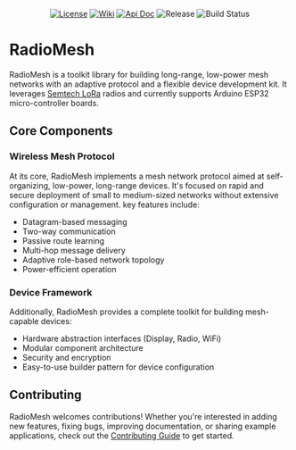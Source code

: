<p align="center">
  <a href="https://www.apache.org/licenses/LICENSE-2.0"><img src="https://img.shields.io/badge/License-Apache2-0AC0E9.svg" alt="License"></a>
  <a href="https://github.com/amirna2/RadioMesh/wiki"><img src="https://img.shields.io/badge/Read-Wiki-50dda0" alt="Wiki"></a>
  <a href="https://amirna2.github.io/RadioMesh"><img src="https://img.shields.io/badge/API-Doc-50dda0" alt="Api Doc"></a>
  <img src="https://img.shields.io/github/v/release/RadioMesh/RadioMesh?label=Release&color=10ccff" alt="Release">
  <img src="https://github.com/amirna2/RadioMesh/actions/workflows/main_ci.yml/badge.svg" alt="Build Status">
</p>


# RadioMesh
RadioMesh is a toolkit library for building long-range, low-power mesh networks with an adaptive protocol and a flexible device development kit.
It leverages [Semtech LoRa](https://www.semtech.com/lora) radios and currently supports Arduino ESP32 micro-controller boards.

## Core Components

### Wireless Mesh Protocol
At its core, RadioMesh implements a mesh network protocol aimed at self-organizing, low-power, long-range devices. It's focused on rapid and secure deployment of small to medium-sized networks without extensive configuration or management. key features include:

- Datagram-based messaging
- Two-way communication
- Passive route learning
- Multi-hop message delivery
- Adaptive role-based network topology
- Power-efficient operation

### Device Framework
Additionally, RadioMesh provides a complete toolkit for building mesh-capable devices:
- Hardware abstraction interfaces (Display, Radio, WiFi)
- Modular component architecture
- Security and encryption
- Easy-to-use builder pattern for device configuration

## Contributing
RadioMesh welcomes contributions! Whether you're interested in adding new features, fixing bugs, improving documentation, or sharing example applications, check out the [Contributing Guide](CONTRIBUTING.md) to get started.
